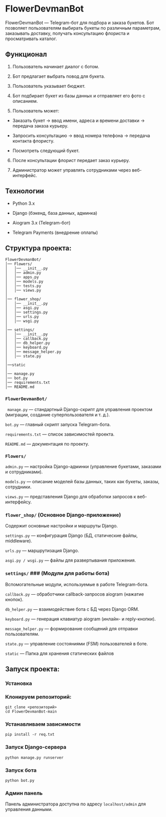 # FlowerDevmanBot #

FlowerDevmanBot — Telegram-бот для подбора и заказа букетов. Бот позволяет пользователям выбирать букеты по различным параметрам, заказывать доставку, получать консультацию флориста и просматривать каталог.

## Функционал ##

1. Пользователь начинает диалог с ботом.

2. Бот предлагает выбрать повод для букета.

3. Пользователь указывает бюджет.

4. Бот подбирает букет из базы данных и отправляет его фото с описанием.

5. Пользователь может:

* Заказать букет → ввод имени, адреса и времени доставки → передача заказа курьеру.

* Запросить консультацию → ввод номера телефона → передача контакта флористу.

* Посмотреть следующий букет.

6. После консультации флорист передает заказ курьеру.

7. Администратор может управлять сотрудниками через веб-интерфейс.


## Технологии ##

* Python 3.x

* Django (бэкенд, база данных, админка)

* Aiogram 3.x (Telegram-бот)

* Telegram Payments (внедрение оплаты)

## Структура проекта: ##

```plaintext
FlowerDevmanBot/
│── Flowers/                  
│   │── __init__.py
│   │── admin.py              
│   │── apps.py
│   │── models.py             
│   │── tests.py
│   │── views.py              
│
│── flower_shop/              
│   │── __init__.py
│   │── asgi.py
│   │── settings.py           
│   │── urls.py               
│   │── wsgi.py
│
│── settings/                 
│   │── __init__.py
│   │── callback.py           
│   │── db_helper.py          
│   │── keyboard.py           
│   │── message_helper.py     
│   │── state.py              
│
│──static
│
│── manage.py                 
│── bot.py                    
│── requirements.txt          
│── README.md                 
```

### ```FlowerDevmanBot/``` ###

``` manage.py``` — стандартный Django-скрипт для управления проектом (миграции, создание суперпользователя и т. д.).

```bot.py``` — главный скрипт запуска Telegram-бота.

```requirements.txt``` — список зависимостей проекта.

```README.md``` — документация по проекту.

### ```Flowers/``` ### 


```admin.py``` — настройка Django-админки (управление букетами, заказами и сотрудниками).

```models.py``` — описание моделей базы данных, таких как букеты, заказы, сотрудники.

```views.py``` — представления Django для обработки запросов к веб-интерфейсу.

### ```flower_shop/``` (Основное Django-приложение)
Содержит основные настройки и маршруты Django.

```settings.py``` — конфигурация Django (БД, статические файлы, middleware).

```urls.py``` — маршрутизация Django.

```asgi.py / wsgi.py``` — файлы для развертывания приложения.

### ```settings/``` ### (Модули для работы бота)
Вспомогательные модули, используемые в работе Telegram-бота.

```callback.py``` — обработчики callback-запросов aiogram (нажатие кнопок).

```db_helper.py``` — взаимодействие бота с БД через Django ORM.

```keyboard.py``` — генерация клавиатур aiogram (инлайн- и reply-кнопки).

```message_helper.py``` — формирование сообщений для отправки пользователям.

```state.py``` — управление состояниями (FSM) пользователей в боте.

```static``` — Папка для хранения статических файлов

## Запуск проекта: ##
### Установка ###

### Клонируем репозиторий: ###
```
git clone <репозиторий>
cd FlowerDevmanBot-main
```

### Устанавливаем зависимости ###
```
pip install -r req.txt
```
### Запуск Django-сервера ###
```
python manage.py runserver
```

### Запуск бота ###
```
python bot.py
```

### Админ панель ###
Панель администратора доступна по адресу `localhost/admin` для управления данными.

